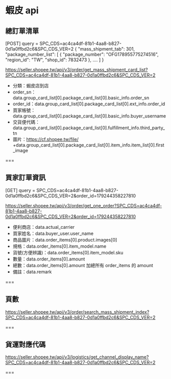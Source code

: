 # 蝦皮 api

## 總訂單清單
[POST]
query = SPC_CDS=ac4ca4df-81b1-4aa8-b827-0d1a0ffbd2c6&SPC_CDS_VER=2
{
  "mass_shipment_tab": 301,
  "package_number_list": [
    {
      "package_number": "OFG178955775274516",
      "region_id": "TW",
      "shop_id": 7832473
    },
    ....
  ]
}

https://seller.shopee.tw/api/v3/order/get_mass_shipment_card_list?SPC_CDS=ac4ca4df-81b1-4aa8-b827-0d1a0ffbd2c6&SPC_CDS_VER=2

- 分類：蝦皮店到店
- order_sn：data.group_card_list[0].package_card_list[0].basic_info.order_sn
- order_id：data.group_card_list[0].package_card_list[0].ext_info.order_id
- 買家帳號：data.group_card_list[0].package_card_list[0].basic_info.buyer_username
- 交貨便代碼：data.group_card_list[0].package_card_list[0].fulfillment_info.third_party_tn
- 圖片：https://cf.shopee.tw/file/ +data.group_card_list[0].package_card_list[0].item_info.item_list[0].first_image

===


## 買家訂單資訊
[GET]
query = SPC_CDS=ac4ca4df-81b1-4aa8-b827-0d1a0ffbd2c6&SPC_CDS_VER=2&order_id=179244358227810

https://seller.shopee.tw/api/v3/order/get_one_order?SPC_CDS=ac4ca4df-81b1-4aa8-b827-0d1a0ffbd2c6&SPC_CDS_VER=2&order_id=179244358227810

- 便利商店：data.actual_carrier
- 買家姓名：data.buyer_user.user_name
- 商品圖片：data.order_items[0].product.images[0]
- 規格：data.order_items[0].item_model.name
- 貨號(方便辨識)：data.order_items[0].item_model.sku
- 數量：data.order_items[0].amount
- 總數：data.order_items[0].amount 加總所有 order_items 的 amount
- 備註：data.remark

===
## 頁數
https://seller.shopee.tw/api/v3/order/search_mass_shipment_index?SPC_CDS=ac4ca4df-81b1-4aa8-b827-0d1a0ffbd2c6&SPC_CDS_VER=2

===
## 貨運對應代碼
https://seller.shopee.tw/api/v3/logistics/get_channel_display_name?SPC_CDS=ac4ca4df-81b1-4aa8-b827-0d1a0ffbd2c6&SPC_CDS_VER=2

===